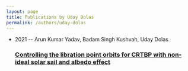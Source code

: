 ```yaml
---
layout: page
title: Publications by Uday Dolas
permalink: /authors/uday-dolas
---
```


<ul class="post-list">
<li><span class='post-meta'>2021 -- Arun Kumar Yadav, Badam Singh Kushvah, Uday Dolas</span><h3><a class='post-link' href="{{ site.baseurl }}/controlling-the-libration-point-orbits-for-crtbp-with-non-ideal-solar-sail-and-albedo-effect">Controlling the libration point orbits for CRTBP with non-ideal solar sail and albedo effect</a></h3></li>

</ul>
